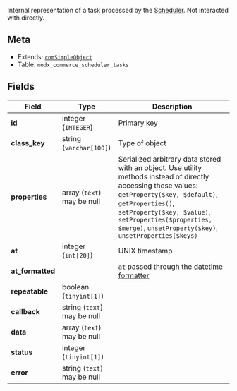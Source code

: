 Internal representation of a task processed by the [Scheduler](../../Scheduler). Not interacted with directly.

## Meta

- Extends: [`comSimpleObject`](comSimpleObject)
- Table: `modx_commerce_scheduler_tasks`

## Fields


| Field | Type | Description |
| ----- | ---- | ----------- |
| **id** | integer (`INTEGER`) | Primary key |
| **class_key** | string (`varchar[100]`) | Type of object |
| **properties** | array (`text`)<br>may be null | Serialized arbitrary data stored with an object. Use utility methods instead of directly accessing these values: `getProperty($key, $default)`, `getProperties()`, `setProperty($key, $value)`, `setProperties($properties, $merge)`, `unsetProperty($key)`, `unsetProperties($keys)` |
| **at** | integer (`int[20]`) | UNIX timestamp |
| **at_formatted** |  | `at` passed through the [datetime formatter](../Formatters/datetime) |
| **repeatable** | boolean (`tinyint[1]`) |  |
| **callback** | string (`text`)<br>may be null |  |
| **data** | array (`text`)<br>may be null |  |
| **status** | integer (`tinyint[1]`) |  |
| **error** | string (`text`)<br>may be null |  |

